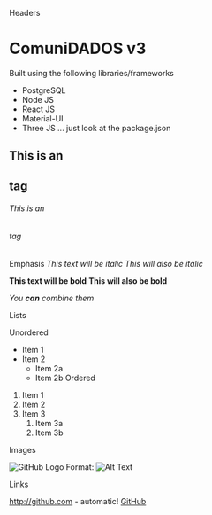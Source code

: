 ﻿Headers
# ComuniDADOS v3
Built using the following libraries/frameworks
* PostgreSQL
* Node JS
* React JS
* Material-UI 
* Three JS
... just look at the package.json

## This is an <h2> tag
###### This is an <h6> tag


Emphasis
*This text will be italic*
_This will also be italic_

**This text will be bold**
__This will also be bold__

_You **can** combine them_


Lists

Unordered
* Item 1
* Item 2
  * Item 2a
  * Item 2b
Ordered
1. Item 1
1. Item 2
1. Item 3
   1. Item 3a
   1. Item 3b


Images

![GitHub Logo](/images/logo.png)
Format: ![Alt Text](url)

Links

http://github.com - automatic!
[GitHub](http://github.com)